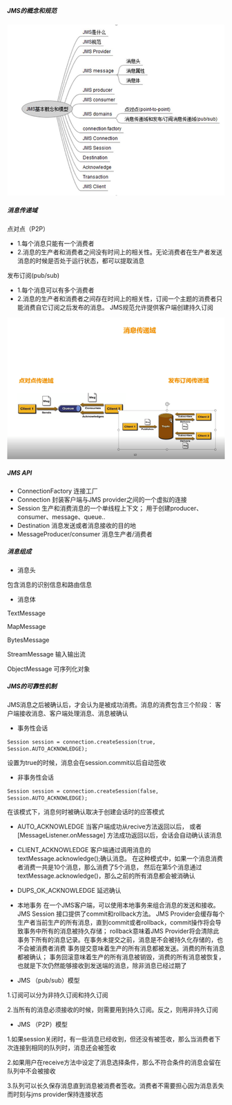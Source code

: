 ##### JMS的概念和规范
![aa](../../imgs/20181112-7.jpg)

##### 消息传递域
点对点（P2P）
- 1.每个消息只能有一个消费者
- 2.消息的生产者和消费者之间没有时间上的相关性。无论消费者在生产者发送消息的时候是否处于运行状态，都可以提取消息

发布订阅(pub/sub)
- 1.每个消息可以有多个消费者
- 2.消息的生产者和消费者之间存在时间上的相关性，订阅一个主题的消费者只能消费自它订阅之后发布的消息。
JMS规范允许提供客户端创建持久订阅

![AA](../../imgs/20181112-8.png)

##### JMS API 
- ConnectionFactory    连接工厂
- Connection    封装客户端与JMS provider之间的一个虚拟的连接
- Session	生产和消费消息的一个单线程上下文； 用于创建producer、consumer、message、queue..
- Destination	消息发送或者消息接收的目的地
- MessageProducer/consumer	消息生产者/消费者

##### 消息组成 
- 消息头

包含消息的识别信息和路由信息

- 消息体

TextMessage

MapMessage

BytesMessage

StreamMessage   输入输出流

ObjectMessage  可序列化对象

##### JMS的可靠性机制
JMS消息之后被确认后，才会认为是被成功消费。消息的消费包含三个阶段： 
客户端接收消息、客户端处理消息、消息被确认

- 事务性会话
```angularjs
Session session = connection.createSession(true, Session.AUTO_ACKNOWLEDGE);
```
设置为true的时候，消息会在session.commit以后自动签收
- 非事务性会话
```angularjs
Session session = connection.createSession(false, Session.AUTO_ACKNOWLEDGE);
```
在该模式下，消息何时被确认取决于创建会话时的应答模式
- AUTO_ACKNOWLEDGE
当客户端成功从recive方法返回以后，
或者[MessageListener.onMessage] 方法成功返回以后，会话会自动确认该消息 
- CLIENT_ACKNOWLEDGE
客户端通过调用消息的textMessage.acknowledge();确认消息。
在这种模式中，如果一个消息消费者消费一共是10个消息，那么消费了5个消息，
然后在第5个消息通过textMessage.acknowledge()，那么之前的所有消息都会被消确认
- DUPS_OK_ACKNOWLEDGE
延迟确认

- 本地事务
在一个JMS客户端，可以使用本地事务来组合消息的发送和接收。JMS Session 接口提供了commit和rollback方法。
JMS Provider会缓存每个生产者当前生产的所有消息，直到commit或者rollback，commit操作将会导致事务中所有的消息被持久存储；
rollback意味着JMS Provider将会清除此事务下所有的消息记录。在事务未提交之前，消息是不会被持久化存储的，也不会被消费者消费
事务提交意味着生产的所有消息都被发送。消费的所有消息都被确认； 
事务回滚意味着生产的所有消息被销毁，消费的所有消息被恢复，也就是下次仍然能够接收到发送端的消息，除非消息已经过期了

- JMS （pub/sub）模型

1.订阅可以分为非持久订阅和持久订阅

2.当所有的消息必须接收的时候，则需要用到持久订阅。反之，则用非持久订阅

- JMS （P2P）模型

1.如果session关闭时，有一些消息已经收到，但还没有被签收，那么当消费者下次连接到相同的队列时，消息还会被签收

2.如果用户在receive方法中设定了消息选择条件，那么不符合条件的消息会留在队列中不会被接收

3.队列可以长久保存消息直到消息被消费者签收。消费者不需要担心因为消息丢失而时刻与jms provider保持连接状态







